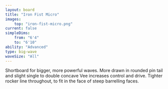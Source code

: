 ```yaml
---
layout: board
title: "Iron Fist Micro"
images:
    top: "iron-fist-micro.png"
current: false
simpleDims:
    from: "6'4"
    to: "6'10"
ability: "Advanced"
type: big-wave
waveSize: "All"
---
```

Shortboard for bigger, more powerful waves. More drawn in rounded pin tail and slight single to double concave Vee increases control and drive. Tighter rocker line throughout, to fit in the face of steep barrelling faces.